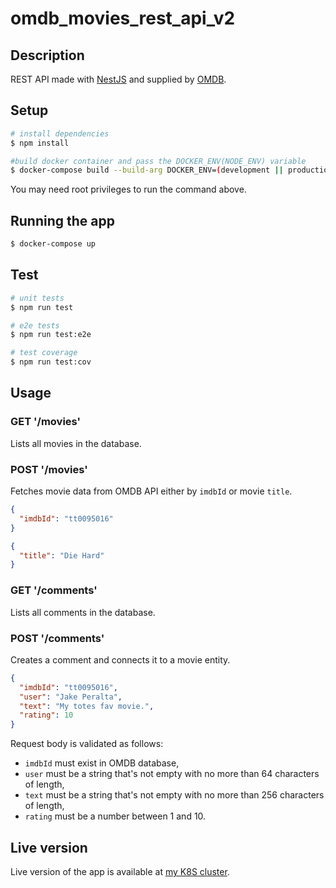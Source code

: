 # omdb_movies_rest_api_v2

## Description

REST API made with [NestJS](https://nestjs.com/) and supplied by [OMDB](https://www.omdbapi.com/).

## Setup

```bash
# install dependencies
$ npm install
```

```bash
#build docker container and pass the DOCKER_ENV(NODE_ENV) variable
$ docker-compose build --build-arg DOCKER_ENV=(development || production || test) --build-arg OMDB_KEY=testkey
```

You may need root privileges to run the command above.

## Running the app

```bash
$ docker-compose up
```

## Test

```bash
# unit tests
$ npm run test

# e2e tests
$ npm run test:e2e

# test coverage
$ npm run test:cov
```

## Usage

### GET '/movies'

Lists all movies in the database.

### POST '/movies'

Fetches movie data from OMDB API either by `imdbId` or movie `title`.

```json
{
  "imdbId": "tt0095016"
}
```

```json
{
  "title": "Die Hard"
}
```

### GET '/comments'

Lists all comments in the database.

### POST '/comments'

Creates a comment and connects it to a movie entity.

```json
{
  "imdbId": "tt0095016",
  "user": "Jake Peralta",
  "text": "My totes fav movie.",
  "rating": 10
}
```

Request body is validated as follows:
 - `imdbId` must exist in OMDB database,
 - `user` must be a string that's not empty with no more than 64 characters of length,
 - `text` must be a string that's not empty with no more than 256 characters of length,
 - `rating` must be a number between 1 and 10.

 ## Live version

 Live version of the app is available at [my K8S cluster](http://35.228.200.103:5000/).